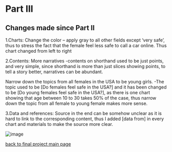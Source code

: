 # Part III


## Changes made since Part II
 
1.Charts:
Change the color – apply gray to all other fields except ‘very safe’, thus to stress the fact that the female feel less safe to call a car online. Thus chart changed from left to right

   

2.Contents:
More narratives 
-contents on shorthand used to be just points, and very simple, since shorthand is more than just slices showing points, to tell a story better, narratives can be abundant.

Narrow down the topics from all females in the USA to be young girls.
-The topic used to be [Do females feel safe in the USA?] and it has been changed to be [Do young females feel safe in the USA?], as there is one chart showing that age between 10 to 30 takes 50% of the case, thus narrow down the topic from all female to young female makes more sense.


3.Data and references:
Source in the end can be somehow unclear as it is hard to link to the corresponding content, thus I added [data from] in every chart and materials to make the source more clear.
   


![image](https://user-images.githubusercontent.com/100476425/195483952-ee6ac663-2aaa-4eb4-ad4c-d8de02d9b479.png)


[back to final project main page](FinalProject_yuchenw3.md)
